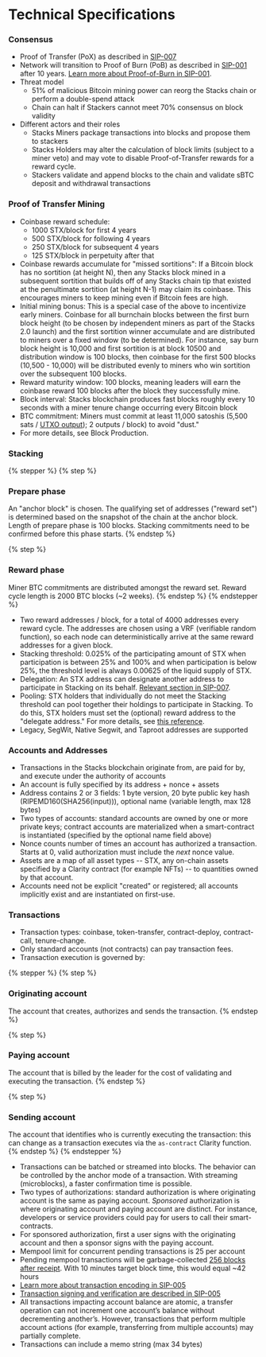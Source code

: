 # Technical Specifications

### Consensus

* Proof of Transfer (PoX) as described in [SIP-007](https://github.com/stacksgov/sips/blob/main/sips/sip-007/sip-007-stacking-consensus.md)
* Network will transition to Proof of Burn (PoB) as described in [SIP-001](https://github.com/stacksgov/sips/blob/main/sips/sip-001/sip-001-burn-election.md) after 10 years. [Learn more about Proof-of-Burn in SIP-001](https://github.com/stacksgov/sips/blob/main/sips/sip-001/sip-001-burn-election.md).
* Threat model
  * 51% of malicious Bitcoin mining power can reorg the Stacks chain or perform a double-spend attack
  * Chain can halt if Stackers cannot meet 70% consensus on block validity
* Different actors and their roles
  * Stacks Miners package transactions into blocks and propose them to stackers
  * Stacks Holders may alter the calculation of block limits (subject to a miner veto) and may vote to disable Proof-of-Transfer rewards for a reward cycle.
  * Stackers validate and append blocks to the chain and validate sBTC deposit and withdrawal transactions

### Proof of Transfer Mining

* Coinbase reward schedule:
  * 1000 STX/block for first 4 years
  * 500 STX/block for following 4 years
  * 250 STX/block for subsequent 4 years
  * 125 STX/block in perpetuity after that
* Coinbase rewards accumulate for "missed sortitions": If a Bitcoin block has no sortition (at height N), then any Stacks block mined in a subsequent sortition that builds off of any Stacks chain tip that existed at the penultimate sortition (at height N-1) may claim its coinbase. This encourages miners to keep mining even if Bitcoin fees are high.
* Initial mining bonus: This is a special case of the above to incentivize early miners. Coinbase for all burnchain blocks between the first burn block height (to be chosen by independent miners as part of the Stacks 2.0 launch) and the first sortition winner accumulate and are distributed to miners over a fixed window (to be determined). For instance, say burn block height is 10,000 and first sortition is at block 10500 and distribution window is 100 blocks, then coinbase for the first 500 blocks (10,500 - 10,000) will be distributed evenly to miners who win sortition over the subsequent 100 blocks.
* Reward maturity window: 100 blocks, meaning leaders will earn the coinbase reward 100 blocks after the block they successfully mine.
* Block interval: Stacks blockchain produces fast blocks roughly every 10 seconds with a miner tenure change occurring every Bitcoin block
* BTC commitment: Miners must commit at least 11,000 satoshis (5,500 sats / [UTXO output](https://learnmeabitcoin.com/technical/utxo)); 2 outputs / block) to avoid "dust."
* For more details, see Block Production.

### Stacking

{% stepper %}
{% step %}
### Prepare phase

An "anchor block" is chosen. The qualifying set of addresses ("reward set") is determined based on the snapshot of the chain at the anchor block. Length of prepare phase is 100 blocks. Stacking commitments need to be confirmed before this phase starts.
{% endstep %}

{% step %}
### Reward phase

Miner BTC commitments are distributed amongst the reward set. Reward cycle length is 2000 BTC blocks (\~2 weeks).
{% endstep %}
{% endstepper %}

* Two reward addresses / block, for a total of 4000 addresses every reward cycle. The addresses are chosen using a VRF (verifiable random function), so each node can deterministically arrive at the same reward addresses for a given block.
* Stacking threshold: 0.025% of the participating amount of STX when participation is between 25% and 100% and when participation is below 25%, the threshold level is always 0.00625 of the liquid supply of STX.
* Delegation: An STX address can designate another address to participate in Stacking on its behalf. [Relevant section in SIP-007](https://github.com/stacksgov/sips/blob/main/sips/sip-007/sip-007-stacking-consensus.md#stacker-delegation).
* Pooling: STX holders that individually do not meet the Stacking threshold can pool together their holdings to participate in Stacking. To do this, STX holders must set the (optional) reward address to the "delegate address." For more details, see [this reference](https://docs.stacks.co/references/stacking-contract#delegate-stx).
* Legacy, SegWit, Native Segwit, and Taproot addresses are supported

### Accounts and Addresses

* Transactions in the Stacks blockchain originate from, are paid for by, and execute under the authority of accounts
* An account is fully specified by its address + nonce + assets
* Address contains 2 or 3 fields: 1 byte version, 20 byte public key hash (RIPEMD160(SHA256(input))), optional name (variable length, max 128 bytes)
* Two types of accounts: standard accounts are owned by one or more private keys; contract accounts are materialized when a smart-contract is instantiated (specified by the optional name field above)
* Nonce counts number of times an account has authorized a transaction. Starts at 0, valid authorization must include the _next_ nonce value.
* Assets are a map of all asset types -- STX, any on-chain assets specified by a Clarity contract (for example NFTs) -- to quantities owned by that account.
* Accounts need not be explicit "created" or registered; all accounts implicitly exist and are instantiated on first-use.

### Transactions

* Transaction types: coinbase, token-transfer, contract-deploy, contract-call, tenure-change.
* Only standard accounts (not contracts) can pay transaction fees.
* Transaction execution is governed by:

{% stepper %}
{% step %}
### Originating account

The account that creates, authorizes and sends the transaction.
{% endstep %}

{% step %}
### Paying account

The account that is billed by the leader for the cost of validating and executing the transaction.
{% endstep %}

{% step %}
### Sending account

The account that identifies who is currently executing the transaction: this can change as a transaction executes via the `as-contract` Clarity function.
{% endstep %}
{% endstepper %}

* Transactions can be batched or streamed into blocks. The behavior can be controlled by the anchor mode of a transaction. With streaming (microblocks), a faster confirmation time is possible.
* Two types of authorizations: standard authorization is where originating account is the same as paying account. _Sponsored_ authorization is where originating account and paying account are distinct. For instance, developers or service providers could pay for users to call their smart-contracts.
* For sponsored authorization, first a user signs with the originating account and then a sponsor signs with the paying account.
* Mempool limit for concurrent pending transactions is 25 per account
* Pending mempool transactions will be garbage-collected [256 blocks after receipt](https://github.com/stacks-network/stacks-blockchain/blob/master/src/core/mempool.rs#L62). With 10 minutes target block time, this would equal \~42 hours
* [Learn more about transaction encoding in SIP-005](https://github.com/stacksgov/sips/blob/main/sips/sip-005/sip-005-blocks-and-transactions.md#transaction-encoding)
* [Transaction signing and verification are described in SIP-005](https://github.com/stacksgov/sips/blob/main/sips/sip-005/sip-005-blocks-and-transactions.md#transaction-signing-and-verifying)
* All transactions impacting account balance are atomic, a transfer operation can not increment one account’s balance without decrementing another’s. However, transactions that perform multiple account actions (for example, transferring from multiple accounts) may partially complete.
* Transactions can include a memo string (max 34 bytes)
